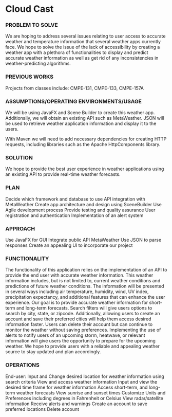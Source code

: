 # Cloud Cast
### PROBLEM TO SOLVE

We are hoping to address several issues relating to user access to accurate weather and temperature information that several weather apps currently face. We hope to solve the issue of the lack of accessibility by creating a weather app with a plethora of functionalities to display and predict accurate weather information as well as get rid of any inconsistencies in weather-predicting algorithms.

### PREVIOUS WORKS

Projects from classes include:
CMPE-131, CMPE-133, CMPE-157A

### ASSUMPTIONS/OPERATING ENVIRONMENTS/USAGE

We will be using JavaFX and Scene Builder to create this weather app. Additionally, we will obtain an existing API such as MetaWeather.  JSON will be used to retrieve weather application information and display it to the users.

With Maven we will need to add necessary dependencies for creating HTTP requests, including libraries such as the Apache HttpComponents library.

### SOLUTION
We hope to provide the best user experience in weather applications using an existing API to provide real-time weather forecasts.

### PLAN
Decide which framework and database to use
API integration with MetaWeather
Create app architecture and design using SceneBuilder
Use Agile development process
Provide testing and quality assurance
User registration and authentication
Implementation of an alert system

### APPROACH
Use JavaFX for GUI
Integrate public API MetaWeather
Use JSON to parse responses
Create an appealing UI to incorporate our project



### FUNCTIONALITY
The functionality of this application relies on the implementation of an API to provide the end user with accurate weather information. This weather information includes, but is not limited to, current weather conditions and predictions of future weather conditions. The information will be presented in several ways including air temperature, humidity, wind, UV index, precipitation expectancy, and additional features that can enhance the user experience. Our goal is to provide accurate weather information for short-term and long-term forecasts. Search filters will give users options to search by city, state, or zipcode. Additionally, allowing users to create an account and save their preferred cities will help them access desired information faster. Users can delete their account but can continue to monitor the weather without saving preferences. Implementing the use of alerts to notify users of an upcoming storm, heatwave, or relevant information will give users the opportunity to prepare for the upcoming weather. We hope to provide users with a reliable and appealing weather source to stay updated and plan accordingly.


### OPERATIONS
End-user:
Input and Change desired location for weather information using search criteria
View and access weather information
Input and view the desired time frame for weather information
Access short-term, and long-term weather forecasts
View sunrise and sunset times
Customize Units and Preferences including degrees in Fahrenheit or Celsius
View radar/satellite information
Receive alerts and warnings
Create an account to save preferred locations
Delete account 

